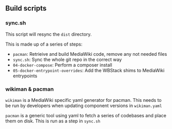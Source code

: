 ## Build scripts

### sync.sh

This script will resync the `dist` directory.

This is made up of a series of steps:

- `pacman`: Retrieive and build MediaWiki code, remove any not needed files
- `sync.sh`: Sync the whole git repo in the correct way
- `04-docker-compose`: Perform a composer install
- `05-docker-entrypoint-overrides`: Add the WBStack shims to MediaWiki entrypoints

### wikiman & pacman

`wikiman` is a MediaWiki specific yaml generator for pacman.
This needs to be run by developers when updating component versions in `wikiman.yaml`

`pacman` is a generic tool using yaml to fetch a series of codebases and place them on disk.
This is run as a step in `sync.sh`
